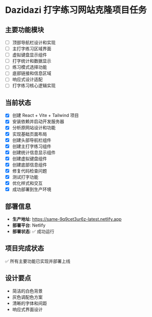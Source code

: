 # Dazidazi 打字练习网站克隆项目任务

## 主要功能模块
- [ ] 顶部导航栏设计和实现
- [ ] 主打字练习区域界面
- [ ] 虚拟键盘显示组件
- [ ] 打字统计和数据显示
- [ ] 练习模式选择功能
- [ ] 底部链接和信息区域
- [ ] 响应式设计适配
- [ ] 打字练习核心逻辑实现

## 当前状态
- [x] 创建 React + Vite + Tailwind 项目
- [x] 安装依赖并启动开发服务器
- [x] 分析原网站设计和功能
- [x] 实现基础页面布局
- [x] 创建头部导航栏组件
- [x] 创建主打字练习组件
- [x] 创建统计信息显示组件
- [x] 创建虚拟键盘组件
- [x] 创建底部信息组件
- [x] 修复代码检查问题
- [x] 测试打字功能
- [x] 优化样式和交互
- [x] 成功部署到生产环境

## 部署信息
- **生产地址**: https://same-9q9cet3ur6z-latest.netlify.app
- **部署平台**: Netlify
- **部署状态**: ✅ 成功运行

## 项目完成状态
✅ 所有主要功能已实现并部署上线

## 设计要点
- 简洁的白色背景
- 灰色调配色方案
- 清晰的字体和间距
- 响应式界面设计
